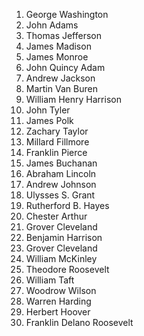 1. George Washington
2. John Adams
3. Thomas Jefferson
4. James Madison
5. James Monroe
6. John Quincy Adam
7. Andrew Jackson
8. Martin Van Buren
9. William Henry Harrison
10. John Tyler
11. James Polk
12. Zachary Taylor
13. Millard Fillmore
14. Franklin Pierce
15. James Buchanan
16. Abraham Lincoln
17. Andrew Johnson
18. Ulysses S. Grant
19. Rutherford B. Hayes
20. Chester Arthur
21. Grover Cleveland
22. Benjamin Harrison
23. Grover Cleveland
24. William McKinley
25. Theodore Roosevelt
26. William Taft
27. Woodrow Wilson
28. Warren Harding
29. Herbert Hoover
30. Franklin Delano Roosevelt